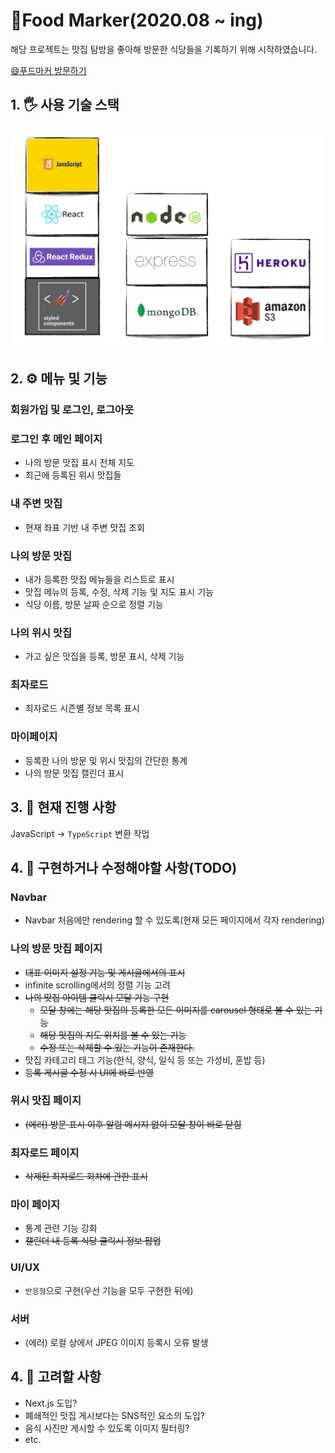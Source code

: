 # 🍗Food Marker(2020.08 ~ ing)

해당 프로젝트는 맛집 탐방을 좋아해 방문한 식당들을 기록하기 위해 시작하였습니다. 

<a href="https://food-marker.herokuapp.com/" target="_blank">😄푸드마커 방문하기</a>

## 1. 🖐 사용 기술 스택
![사용 기술 스택](./readme-images/skill_stack.png)

## 2. ⚙️ 메뉴 및 기능

### 회원가입 및 로그인, 로그아웃
### 로그인 후 메인 페이지
- 나의 방문 맛집 표시 전체 지도
- 최근에 등록된 위시 맛집들

### 내 주변 맛집
- 현재 좌표 기반 내 주변 맛집 조회

### 나의 방문 맛집
- 내가 등록한 맛집 메뉴들을 리스트로 표시
- 맛집 메뉴의 등록, 수정, 삭제 기능 및 지도 표시 기능
- 식당 이름, 방문 날짜 순으로 정렬 기능

### 나의 위시 맛집
- 가고 싶은 맛집을 등록, 방문 표시, 삭제 기능

### 최자로드
- 최자로드 시즌별 정보 목록 표시

### 마이페이지
- 등록한 나의 방문 및 위시 맛집의 간단한 통계
- 나의 방문 맛집 캘린더 표시

## 3. 💪 현재 진행 사항
JavaScript -> `TypeScript` 변환 작업 

## 4. 📆 구현하거나 수정해야할 사항(TODO)
### Navbar
- Navbar 처음에만 rendering 할 수 있도록(현재 모든 페이지에서 각자 rendering)

### 나의 방문 맛집 페이지
- <del>대표 이미지 설정 기능 및 게시글에서의 표시</del>
- infinite scrolling에서의 정렬 기능 고려
- <del>나의 맛집 아이템 클릭시 모달 기능 구현</del>
    - <del>모달 창에는 해당 맛집의 등록한 모든 이미지를 carousel 형태로 볼 수 있는 기능</del>
    - <del>해당 맛집의 지도 위치를 볼 수 있는 기능</del>
    - <del>수정 또는 삭제할 수 있는 기능이 존재한다.</del>
- 맛집 카테고리 태그 기능(한식, 양식, 일식 등 또는 가성비, 혼밥 등)
- <del>등록 게시글 수정 시 UI에 바로 반영</del>

### 위시 맛집 페이지
- <del>(에러) 방문 표시 이후 알림 메시지 없이 모달 창이 바로 닫힘</del>

### 최자로드 페이지
- <del>삭제된 최자로드 회차에 관한 표시</del>

### 마이 페이지
- 통계 관련 기능 강화
- <del>캘린더 내 등록 식당 클릭시 정보 팝업</del>

### UI/UX
- `반응형`으로 구현(우선 기능을 모두 구현한 뒤에)

### 서버
- (에러) 로컬 상에서 JPEG 이미지 등록시 오류 발생

## 4. 🤔 고려할 사항
- Next.js 도입?
- 폐쇄적인 맛집 게시보다는 SNS적인 요소의 도입?
- 음식 사진만 게시할 수 있도록 이미지 필터링?
- etc.
